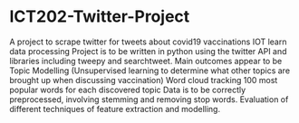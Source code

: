 # ICT202-Twitter-Project
A project to scrape twitter for tweets about covid19 vaccinations IOT learn data processing 
Project is to be written in python using the twitter API and libraries including tweepy and searchtweet. 
Main outcomes appear to be Topic Modelling (Unsupervised learning to determine what other topics are brought up when discussing vaccination)
Word cloud tracking 100 most popular words for each discovered topic
Data is to be correctly preprocessed, involving stemming and removing stop words. 
Evaluation of different techniques of feature extraction and modelling. 
